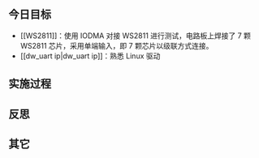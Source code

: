 
## 今日目标 
- [[WS2811]]：使用 IODMA 对接 WS2811 进行测试，电路板上焊接了 7 颗 WS2811 芯片，采用单端输入，即 7 颗芯片以级联方式连接。
- [[dw_uart ip|dw_uart ip]]：熟悉 Linux 驱动


## 实施过程




## 反思



## 其它 